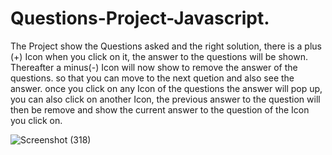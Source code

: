 # Questions-Project-Javascript.



The Project show the Questions asked and the right solution, there is a plus (+) Icon when you click on it, the answer to the questions will be shown. Thereafter a minus(-) Icon will now show to remove the answer of the questions. so that you can move to the next quetion and also see the answer. once you click on any Icon of the questions the answer will pop up, you can also click on another Icon, the previous answer to the question will then be remove and show the current answer to the question of the Icon you click on.




![Screenshot (318)](https://user-images.githubusercontent.com/88320958/200163496-ff83ed4a-0af7-4188-a485-a5735f04b8d6.png)
